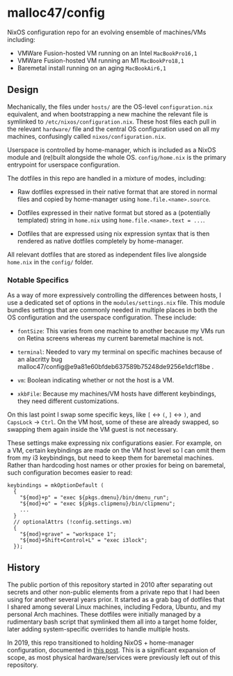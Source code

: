 # malloc47/config

NixOS configuration repo for an evolving ensemble of machines/VMs
including:

- VMWare Fusion-hosted VM running on an Intel `MacBookPro16,1`
- VMWare Fusion-hosted VM running an M1 `MacBookPro18,1`
- Baremetal install running on an aging `MacBookAir6,1`

## Design

Mechanically, the files under `hosts/` are the OS-level
`configuration.nix` equivalent, and when bootstrapping a new machine
the relevant file is symlinked to
`/etc/nixos/configuration.nix`. These host files each pull in the
relevant `hardware/` file and the central OS configuration used on all
my machines, confusingly called `nixos/configuration.nix`.

Userspace is controlled by home-manager, which is included as a NixOS
module and (re)built alongside the whole OS. `config/home.nix` is the
primary entrypoint for userspace configuration.

The dotfiles in this repo are handled in a mixture of modes, including:

- Raw dotfiles expressed in their native format that are stored in
  normal files and copied by home-manager using
  `home.file.<name>.source`.

- Dotfiles expressed in their native format but stored as a
  (potentially templated) string in `home.nix` using
  `home.file.<name>.text = ...`.

- Dotfiles that are expressed using nix expression syntax that is then
  rendered as native dotfiles completely by home-manager.

All relevant dotfiles that are stored as independent files live
alongside `home.nix` in the `config/` folder.

### Notable Specifics

As a way of more expressively controlling the differences between
hosts, I use a dedicated set of options in the `modules/settings.nix`
file. This module bundles settings that are commonly needed in
multiple places in both the OS configuration and the userspace
configuration. These include:

- `fontSize`: This varies from one machine to another because my VMs
  run on Retina screens whereas my current baremetal machine is not.

- `terminal`: Needed to vary my terminal on specific machines because
  of an alacritty bug
  malloc47/config@e9a81e60bfdeb637589b75248de9256e1dcf18be .

- `vm`: Boolean indicating whether or not the host is a VM.

- `xkbFile`: Because my machines/VM hosts have different keybindings,
  they need different customizations.

On this last point I swap some specific keys, like `[` <-> `(`, `]`
<-> `)`, and `CapsLock` -> `Ctrl`. On the VM host, some of these are
already swapped, so swapping them again inside the VM guest is not
necessary.

These settings make expressing nix configurations easier. For example,
on a VM, certain keybindings are made on the VM host level so I can
omit them from my i3 keybindings, but need to keep them for baremetal
machines. Rather than hardcoding host names or other proxies for being
on baremetal, such configuration becomes easier to read:

    keybindings = mkOptionDefault (
      {
        "${mod}+p" = "exec ${pkgs.dmenu}/bin/dmenu_run";
        "${mod}+o" = "exec ${pkgs.clipmenu}/bin/clipmenu";
        ...
      }
      // optionalAttrs (!config.settings.vm)
      {
        "${mod}+grave" = "workspace 1";
        "${mod}+Shift+Control+L" = "exec i3lock";
      });

## History

The public portion of this repository started in 2010 after separating
out secrets and other non-public elements from a private repo that I
had been using for another several years prior. It started as a grab
bag of dotfiles that I shared among several Linux machines, including
Fedora, Ubuntu, and my personal Arch machines. These dotfiles were
initially managed by a rudimentary bash script that symlinked them all
into a target home folder, later adding system-specific overrides to
handle multiple hosts.

In 2019, this repo transitioned to holding NixOS + home-manager
configuration, documented in [this
post](https://www.malloc47.com/migrating-to-nixos/). This is a
significant expansion of scope, as most physical hardware/services
were previously left out of this repository.
